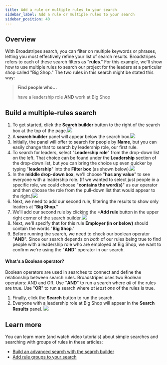 ```yaml
---
title: Add a rule or multiple rules to your search
sidebar_label: Add a rule or multiple rules to your search
sidebar_position: 40
---
```


## Overview
With Broadstripes search, you can filter on multiple keywords or phrases, letting you most effectively refine your list of search results. Broadstripes refers to each of these search filters as "**rules**."
For this example, we'll show how to use multiple rules to search our project for the leaders at a particular shop called "Big Shop."
The two rules in this search might be stated this way:
> **Find people who...**
>
> have a leadership role **AND** work at Big Shop
## Build a multiple-rules search
1. To get started, click the **Search builder** button to the right of the search box at the top of the page.![](/img/search/SearchSearchBuilderButton2021-e1610573892873.png)
2. A **search builder** panel will appear below the search box.![](/img/search/2fb6ebd-BuildSaveSearchDefault.png)
3. Initially, the panel will offer to search for people by **Name**, but you can easily change that to search by leadership role, our first rule.
4. To search for leaders, select "**Leadership role**" from the drop-down list on the left. That choice can be found under the **Leadership** section of the drop-down list, but you can bring the choice up even quicker by typing "**leadership**" into the **Filter box** (as shown below).![](/img/search/8450f77-SearchMultRuleLeaderhip.png)
5. In the **middle drop-down box**, we'll choose "**has any value**" to see everyone with a leadership role. (If we wanted to select just people in a specific role, we could choose "**contains the word(s)**" as our operator and then choose the role from the pull-down list that would appear to the right.)![](/img/search/a3309fe-SearchMultRuleLeaderhipAnyVal.png)
6. Next, we need to add our second rule, filtering the results to show only leaders at "**Big Shop**."
7. We'll add our second rule by clicking the **+Add rule** button in the upper right corner of the search builder.![](/img/search/915a0ab-SearchMultRuleAddRule1.png)
8. Next, we'll specify that for this rule **Employer (in or below)** should contain the words "**Big Shop**."
9. Before running the search, we need to check our boolean operator "**AND**". Since our search depends on _both_ of our rules being true to find people with a leadership role who are employed at Big Shop, we want to confirm we're using the "**AND**" operator in our search.
#### What's a Boolean operator?
Boolean operators are used in searches to connect and define the relationship between search rules. Broadstripes uses two Boolean operators: AND and OR.
Use "**AND**" to run a search where _all_ of the rules are true. Use "**OR**" to run a search where _at least one_ of the rules is true.
1. Finally, click the **Search** button to run the search.
2. Everyone with a leadership role at Big Shop will appear in the **Search Results** panel.
![](/img/search/30c0bb9-SearchMultRulesResult.png)
## Learn more
You can learn more (and watch video tutorials) about simple searches and searching with groups of rules in these articles:
- [Build an advanced search with the search builder](../search/search-builder-build-an-advanced-search.md)
- [Add rule groups to your search](https://help.broadstripes.com/help-articles/using-broadstripes/search/add-rule-groups-to-your-search/)